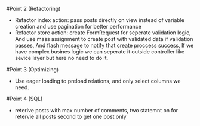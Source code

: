 #Point 2 (Refactoring)
  * Refactor index action: 
        pass posts directly on view instead of variable creation and use pagination for better performance
  * Refactor store action: 
        create FormRequest for seperate validation logic,
        And use mass assignment to create post with validated data if validation passes,
        And flash message to notify that create proccess success,
        If we have complex busines logic we can seperate it outside controller like sevice layer but here no need to do it.

#Point 3 (Optimizing)
  * Use eager loading to preload relations, and only select columns we need.

#Point 4 (SQL)
  * reterive posts with max number of comments, two statemnt on for retervie all posts second to get one post only
